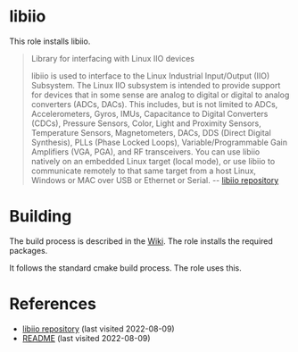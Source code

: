 # libiio

This role installs libiio.

<!--more-->

> Library for interfacing with Linux IIO devices
>
> libiio is used to interface to the Linux Industrial Input/Output (IIO) Subsystem. The Linux IIO subsystem is intended to provide support for devices that in some sense are analog to digital or digital to analog converters (ADCs, DACs). This includes, but is not limited to ADCs, Accelerometers, Gyros, IMUs, Capacitance to Digital Converters (CDCs), Pressure Sensors, Color, Light and Proximity Sensors, Temperature Sensors, Magnetometers, DACs, DDS (Direct Digital Synthesis), PLLs (Phase Locked Loops), Variable/Programmable Gain Amplifiers (VGA, PGA), and RF transceivers. You can use libiio natively on an embedded Linux target (local mode), or use libiio to communicate remotely to that same target from a host Linux, Windows or MAC over USB or Ethernet or Serial.
> -- [libiio repository][1]

# Building

The build process is described in the [Wiki][2]. The role installs the required packages.

It follows the standard cmake build process. The role uses this.

# References

- [libiio repository][1] (last visited 2022-08-09)
- [README][2] (last visited 2022-08-09)

[1]: https://github.com/analogdevicesinc/libiio
[2]: https://wiki.analog.com/resources/tools-software/linux-software/libiio#how_to_build_it
